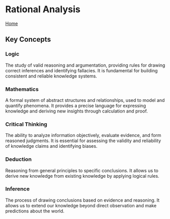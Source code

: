 # Rational Analysis

[Home](../README.md)

## Key Concepts

### Logic

The study of valid reasoning and argumentation, providing rules for drawing correct inferences and identifying fallacies. It is fundamental for building consistent and reliable knowledge systems.

### Mathematics

A formal system of abstract structures and relationships, used to model and quantify phenomena. It provides a precise language for expressing knowledge and deriving new insights through calculation and proof.

### Critical Thinking

The ability to analyze information objectively, evaluate evidence, and form reasoned judgments. It is essential for assessing the validity and reliability of knowledge claims and identifying biases.

### Deduction

Reasoning from general principles to specific conclusions. It allows us to derive new knowledge from existing knowledge by applying logical rules.

### Inference

The process of drawing conclusions based on evidence and reasoning. It allows us to extend our knowledge beyond direct observation and make predictions about the world.

